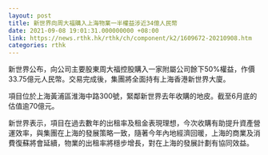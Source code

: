 ```yaml
---
layout: post
title: 新世界向周大福購入上海物業一半權益涉近34億人民幣
date: 2021-09-08 19:01:31.000000000 +08:00
link: https://news.rthk.hk/rthk/ch/component/k2/1609672-20210908.htm
categories: rthk
---
```


新世界公布，向公司主要股東周大福控股購入一家附屬公司餘下50%權益，作價33.75億元人民幣。交易完成後，集團將全面持有上海香港新世界大廈。

項目位於上海黃浦區淮海中路300號，緊鄰新世界去年收購的地皮。截至6月底的估值逾70億元。

新世界表示，項目在過去數年的出租率及租金表現理想，今次收購有助提升資產營運效率，與集團在上海的發展策略一致，隨著今年內地經濟回暖，上海的商業及消費復蘇將會延續，物業的出租率將穩步增長，對在上海的發展計劃有協同效益。
